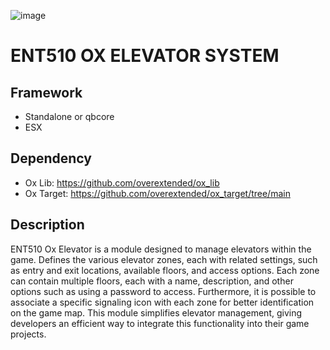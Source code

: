 
![image](https://github.com/ENT510/ENT510-Ox-Elevator/assets/145626625/dcba8630-549b-4621-9b04-5e9fd0511faf)

# ENT510 OX ELEVATOR SYSTEM

## Framework
- Standalone or qbcore
- ESX

## Dependency

- Ox Lib: https://github.com/overextended/ox_lib
- Ox Target: https://github.com/overextended/ox_target/tree/main

## Description

ENT510 Ox Elevator is a module designed to manage elevators within the game. Defines the various elevator zones, each with related settings, such as entry and exit locations, available floors, and access options. Each zone can contain multiple floors, each with a name, description, and other options such as using a password to access. Furthermore, it is possible to associate a specific signaling icon with each zone for better identification on the game map. This module simplifies elevator management, giving developers an efficient way to integrate this functionality into their game projects.
